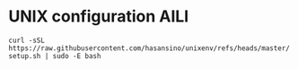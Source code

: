 # UNIX configuration AILI

`curl -sSL https://raw.githubusercontent.com/hasansino/unixenv/refs/heads/master/setup.sh | sudo -E bash`
